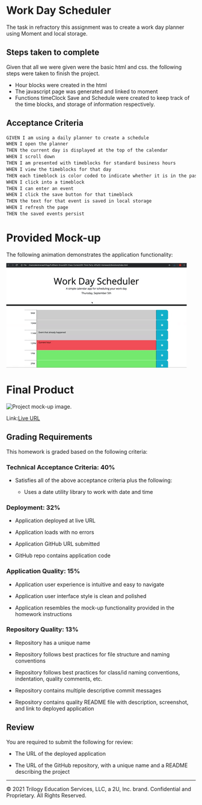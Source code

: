 # Work Day Scheduler

The task in refractory this assignment was to create a work day planner using Moment and local storage. 


## Steps taken to complete

Given that all we were given were the basic html and css. the following steps were taken to finish the project.

- Hour blocks were created in the html
- The javascript page was generated and linked to moment
- Functions timeClock Save and Schedule were created to keep track of the time blocks, and storage of information respectively.



## Acceptance Criteria

```md
GIVEN I am using a daily planner to create a schedule
WHEN I open the planner
THEN the current day is displayed at the top of the calendar
WHEN I scroll down
THEN I am presented with timeblocks for standard business hours
WHEN I view the timeblocks for that day
THEN each timeblock is color coded to indicate whether it is in the past, present, or future
WHEN I click into a timeblock
THEN I can enter an event
WHEN I click the save button for that timeblock
THEN the text for that event is saved in local storage
WHEN I refresh the page
THEN the saved events persist
```
# Provided Mock-up
The following animation demonstrates the application functionality:

![A user clicks on slots on the color-coded calendar and edits the events.](./Assets/05-third-party-apis-homework-demo.gif)

# Final Product

![Project mock-up image.](./Assests/dayPlanner.png)

Link:[Live URL](https://jeromemcc.github.io/Web-Planner/)

## Grading Requirements

This homework is graded based on the following criteria: 

### Technical Acceptance Criteria: 40%

* Satisfies all of the above acceptance criteria plus the following:

  * Uses a date utility library to work with date and time

### Deployment: 32%

* Application deployed at live URL

* Application loads with no errors

* Application GitHub URL submitted

* GitHub repo contains application code

### Application Quality: 15%

* Application user experience is intuitive and easy to navigate

* Application user interface style is clean and polished

* Application resembles the mock-up functionality provided in the homework instructions

### Repository Quality: 13%

* Repository has a unique name

* Repository follows best practices for file structure and naming conventions

* Repository follows best practices for class/id naming conventions, indentation, quality comments, etc.

* Repository contains multiple descriptive commit messages

* Repository contains quality README file with description, screenshot, and link to deployed application

## Review

You are required to submit the following for review:

* The URL of the deployed application

* The URL of the GitHub repository, with a unique name and a README describing the project

- - -
© 2021 Trilogy Education Services, LLC, a 2U, Inc. brand. Confidential and Proprietary. All Rights Reserved.
